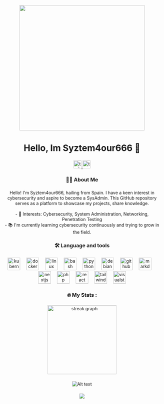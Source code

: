 <div align="center">
  <img height="400" src="https://images-wixmp-ed30a86b8c4ca887773594c2.wixmp.com/f/796ec476-7c0e-436f-91a9-9151f442b56b/dg2n81h-b135ac3d-7f88-4bf3-a6bb-646286ac3969.png/v1/fill/w_1024,h_422,q_80,strp/cyberden_man_cave_by_b4s1cai_dg2n81h-fullview.jpg?token=eyJ0eXAiOiJKV1QiLCJhbGciOiJIUzI1NiJ9.eyJzdWIiOiJ1cm46YXBwOjdlMGQxODg5ODIyNjQzNzNhNWYwZDQxNWVhMGQyNmUwIiwiaXNzIjoidXJuOmFwcDo3ZTBkMTg4OTgyMjY0MzczYTVmMGQ0MTVlYTBkMjZlMCIsIm9iaiI6W1t7ImhlaWdodCI6Ijw9NDIyIiwicGF0aCI6IlwvZlwvNzk2ZWM0NzYtN2MwZS00MzZmLTkxYTktOTE1MWY0NDJiNTZiXC9kZzJuODFoLWIxMzVhYzNkLTdmODgtNGJmMy1hNmJiLTY0NjI4NmFjMzk2OS5wbmciLCJ3aWR0aCI6Ijw9MTAyNCJ9XV0sImF1ZCI6WyJ1cm46c2VydmljZTppbWFnZS5vcGVyYXRpb25zIl19.uzLUs9twoxH32fXGvRtcGny6_Fo6IguHjCGSeoZyv6U"  />
</div>

###

<h1 align="center">Hello, Im Syztem4our666 👋</h1>

###

<div align="center">
  <a href="https://twitter.com/syztem4our666" target="_blank">
    <img src="https://img.shields.io/static/v1?message=Twitter&logo=twitter&label=&color=1DA1F2&logoColor=white&labelColor=&style=for-the-badge" height="25" alt="twitter logo"  />
  </a>
  <a href="https://tryhackme.com/p/syztem4our666" target="_blank">
    <img src="https://img.shields.io/static/v1?message=TryHackMe&logo=tryhackme&label=&color=88cc14&logoColor=white&labelColor=&style=for-the-badge" height="25" alt="tryhackme logo"  />
  </a>
</div>

###

<h3 align="center">👩‍💻  About Me</h3>

###

<p align="center">Hello! I'm Syztem4our666, hailing from Spain. I have a keen interest in cybersecurity and aspire to become a SysAdmin. This GitHub repository serves as a platform to showcase my projects, share knowledge.<br><br>- 🔭 Interests: Cybersecurity, System Administration, Networking, Penetration Testing<br>- 📚 I'm currently learning cybersecurity continuously and trying to grow in the field.</p>

###

<h3 align="center">🛠 Language and tools</h3>

###

<div align="center">
  <img src="https://cdn.jsdelivr.net/gh/devicons/devicon/icons/kubernetes/kubernetes-plain.svg" height="40" alt="kubernetes logo"  />
  <img width="12" />
  <img src="https://cdn.jsdelivr.net/gh/devicons/devicon/icons/docker/docker-plain-wordmark.svg" height="40" alt="docker logo"  />
  <img width="12" />
  <img src="https://cdn.jsdelivr.net/gh/devicons/devicon/icons/linux/linux-original.svg" height="40" alt="linux logo"  />
  <img width="12" />
  <img src="https://cdn.jsdelivr.net/gh/devicons/devicon/icons/bash/bash-original.svg" height="40" alt="bash logo"  />
  <img width="12" />
  <img src="https://cdn.jsdelivr.net/gh/devicons/devicon/icons/python/python-original.svg" height="40" alt="python logo"  />
  <img width="12" />
  <img src="https://cdn.jsdelivr.net/gh/devicons/devicon/icons/debian/debian-original.svg" height="40" alt="debian logo"  />
  <img width="12" />
  <img src="https://cdn.jsdelivr.net/gh/devicons/devicon/icons/github/github-original.svg" height="40" alt="github logo"  />
  <img width="12" />
  <img src="https://cdn.jsdelivr.net/gh/devicons/devicon/icons/markdown/markdown-original.svg" height="40" alt="markdown logo"  />
  <img width="12" />
  <img src="https://cdn.jsdelivr.net/gh/devicons/devicon/icons/nextjs/nextjs-original.svg" height="40" alt="nextjs logo"  />
  <img width="12" />
  <img src="https://cdn.jsdelivr.net/gh/devicons/devicon/icons/php/php-original.svg" height="40" alt="php logo"  />
  <img width="12" />
  <img src="https://cdn.jsdelivr.net/gh/devicons/devicon/icons/react/react-original.svg" height="40" alt="react logo"  />
  <img width="12" />
  <img src="https://cdn.jsdelivr.net/gh/devicons/devicon/icons/tailwindcss/tailwindcss-original-wordmark.svg" height="40" alt="tailwindcss logo"  />
  <img width="12" />
  <img src="https://cdn.jsdelivr.net/gh/devicons/devicon/icons/visualstudio/visualstudio-plain.svg" height="40" alt="visualstudio logo"  />
</div>

###

<h3 align="center">🔥   My Stats :</h3>

###

<div align="center">
  <img src="https://streak-stats.demolab.com?user=syztem4our666&locale=en&mode=daily&theme=aura&hide_border=false&border_radius=5&order=3" height="220" alt="streak graph"  />
</div>

###
<div align="center">
  <img src="https://spotify-recently-played-readme.vercel.app/api?user=313tpfuqh6sjjlcrouziivsm4opa" alt="Alt text" />
</div>




###

<div align="center">
  <img src="https://visitor-badge.laobi.icu/badge?page_id=syztem4our666.syztem4our666&"  />
</div>

###
